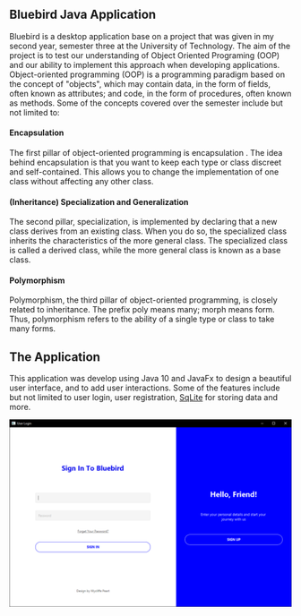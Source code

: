 ## Bluebird Java Application

Bluebird is a desktop application base on a project that was given in my second year,
semester three at the University of Technology. The aim of the project is to test our
understanding of Object Oriented Programing (OOP) and our ability to implement this
approach when developing applications. Object-oriented programming (OOP) is a programming
paradigm based on the concept of "objects", which may contain data, in the form of fields,
often known as attributes; and code, in the form of procedures, often known as methods. 
Some of the concepts covered over the semester include but not limited to:

#### **Encapsulation**

The first pillar of object-oriented programming is encapsulation . The idea behind
encapsulation is that you want to keep each type or class discreet and self-contained.
This allows you to change the implementation of one class without affecting any other class. 

#### **(Inheritance) Specialization and Generalization**
The second pillar, specialization, is implemented by declaring that a new class
derives from an existing class. When you do so, the specialized class inherits the 
characteristics of the more general class. The specialized class is called a derived class,
while the more general class is known as a base class.

#### **Polymorphism**
Polymorphism, the third pillar of object-oriented programming, is closely related to
inheritance. The prefix poly means many; morph means form. Thus, polymorphism refers to the ability of a single type or class to take many forms.

## The Application
This application was develop using Java 10 and JavaFx to design a beautiful user interface, and to add 
user interactions. Some of the features include but not limited to user login, user registration, [SqLite](http://www.sqlitetutorial.net/) for storing data and more.

 ![alt text](https://github.com/wycliffepeart/bluebird/blob/master/storage/screenshot/login.PNG)
